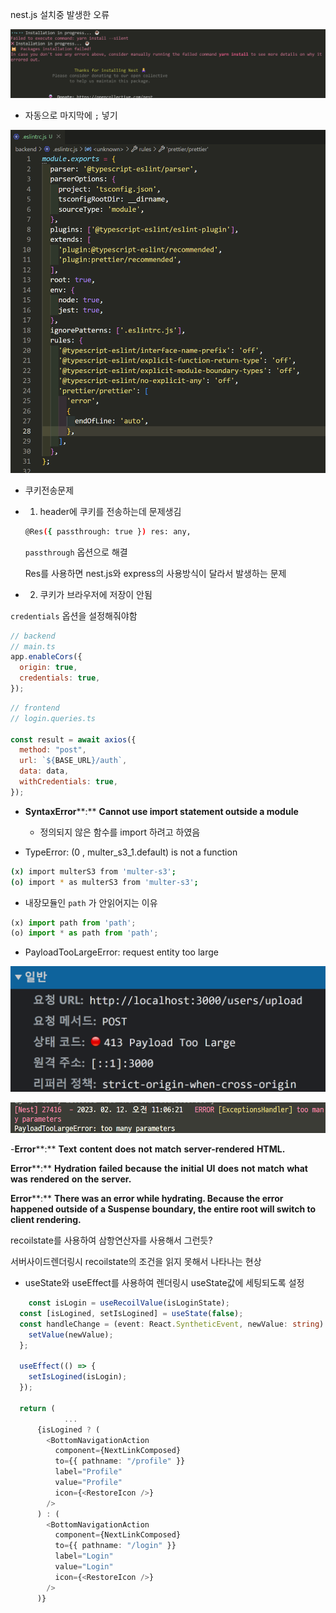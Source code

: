 nest.js 설치중 발생한 오류

![image-20230126001618188](error.assets/image-20230126001618188.png)



- 자동으로 마지막에 `;` 넣기 

![image-20230126164533542](error.assets/image-20230126164533542.png)



- 쿠키전송문제

- 1. header에 쿠키를 전송하는데 문제생김

  ```bash
  @Res({ passthrough: true }) res: any,
  ```

  `passthrough` 옵션으로 해결

  Res를 사용하면 nest.js와 express의 사용방식이 달라서 발생하는 문제

  

- 2. 쿠키가 브라우저에 저장이 안됨

`credentials` 옵션을 설정해줘야함

```js
// backend
// main.ts
app.enableCors({
  origin: true,
  credentials: true,
});
```

```js
// frontend
// login.queries.ts 

const result = await axios({
  method: "post",
  url: `${BASE_URL}/auth`,
  data: data,
  withCredentials: true,
});
```





- **SyntaxError****:** **Cannot use import statement outside a module**
  - 정의되지 않은 함수를 import 하려고 하였음

  

  

  

-  TypeError: (0 , multer_s3_1.default) is not a function

```bash
(x) import multerS3 from 'multer-s3';  
(o) import * as multerS3 from 'multer-s3';
```



- 내장모듈인 `path` 가 안읽어지는 이유

```typescript
(x) import path from 'path';
(o) import * as path from 'path';
```



- PayloadTooLargeError: request entity too large

![image-20230212105912864](error.assets/image-20230212105912864.png)

![image-20230212110654775](error.assets/image-20230212110654775.png)





-**Error****:** **Text** **content** **does** **not** **match** **server-rendered** **HTML.**

**Error****:** **Hydration** **failed** **because** **the** **initial** **UI** **does** **not** **match** **what** **was** **rendered** **on** **the** **server.**

**Error****:** **There was an error while hydrating. Because the error happened outside of a Suspense boundary, the entire root will switch to client rendering.**

recoilstate를 사용하여 삼항연산자를 사용해서 그런듯?

서버사이드렌더링시 recoilstate의 조건을 읽지 못해서 나타나는 현상

- useState와 useEffect를 사용하여 렌더링시 useState값에 세팅되도록 설정

```typescript
	const isLogin = useRecoilValue(isLoginState);
  const [isLogined, setIsLogined] = useState(false);
  const handleChange = (event: React.SyntheticEvent, newValue: string) => {
    setValue(newValue);
  };

  useEffect(() => {
    setIsLogined(isLogin);  
  });

  return (
			...
      {isLogined ? (
        <BottomNavigationAction
          component={NextLinkComposed}
          to={{ pathname: "/profile" }}
          label="Profile"
          value="Profile"
          icon={<RestoreIcon />}
        />
      ) : (
        <BottomNavigationAction
          component={NextLinkComposed}
          to={{ pathname: "/login" }}
          label="Login"
          value="Login"
          icon={<RestoreIcon />}
        />
      )}
```

